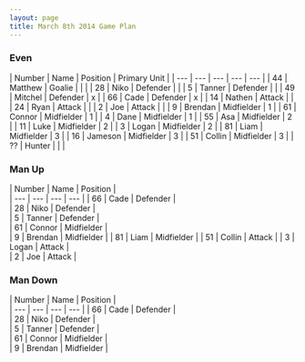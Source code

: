 ```yaml
---
layout: page
title: March 8th 2014 Game Plan
---
```


### Even

| Number |  Name |  Position |  Primary Unit | 
| --- |  --- |  ---  |  --- |  --- | 
| 44 |  Matthew   |  Goalie |   |   |
| 28 |  Niko      |  Defender   |   | 
| 5  |  Tanner    |  Defender   |   | 
| 49 |  Mitchel   |  Defender   | x | 
| 66 |  Cade      |  Defender   | x | 
| 14 |  Nathen    |  Attack     |   | 
| 24 |  Ryan      |  Attack     |   | 
| 2  |  Joe       |  Attack     |   | 
| 9  |  Brendan   |  Midfielder | 1 | 
| 61 |  Connor    |  Midfielder | 1 | 
| 4  |  Dane      |  Midfielder | 1 | 
| 55 |  Asa       |  Midfielder | 2 | 
| 11 |  Luke      |  Midfielder | 2 | 
| 3  |  Logan     |  Midfielder | 2 | 
| 81 |  Liam      |  Midfielder | 3 | 
| 16 |  Jameson   |  Midfielder | 3 | 
| 51 |  Collin    |  Midfielder | 3 | 
| ?? |  Hunter    |  |   | 
        
        
### Man Up 

| Number |  Name |  Position |  
| --- |  --- |  ---  |  --- |
| 66 |  Cade    |  Defender |  
| 28 |  Niko    |  Defender |  
| 5  |  Tanner  |  Defender |  
| 61 |  Connor  |  Midfielder |  
| 9  |  Brendan |  Midfielder |
| 81 |  Liam    |  Midfielder |
| 51 |  Collin  |  Attack | 
| 3  |  Logan   |  Attack |  
| 2  |  Joe     |  Attack |   
        
        
### Man Down

| Number |  Name |  Position |  
| --- |  --- |  ---  |  --- |
| 66 |  Cade    |  Defender |  
| 28 |  Niko    |  Defender |  
| 5  |  Tanner  |  Defender |  
| 61 |  Connor  |  Midfielder |  
| 9  |  Brendan |  Midfielder |